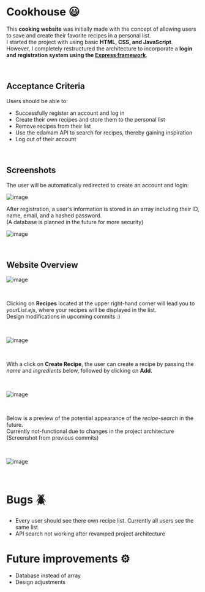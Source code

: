 # Cookhouse 😃

This __cooking website__ was initially made with the concept of allowing users to save and create their favorite recipes in a personal list.<br> 
I started the project with using basic __HTML, CSS, and JavaScript__.<br> 
However, I completely restructured the architecture to incorporate a __login and registration system using the [Express framework](https://expressjs.com/de/)__.

<br />

## Acceptance Criteria

Users should be able to:

- Successfully register an account and log in
- Create their own recipes and store them to the personal list
- Remove recipes from their list
- Use the edamam API to search for recipes, thereby gaining inspiration
- Log out of their account

<br />

## Screenshots
The user will be automatically redirected to create an account and login:

![image](https://github.com/adriianoo/cookhouse/assets/84389909/70b705f6-789e-45d1-b3cf-480fa8482b88)

After registration, a user's information is stored in an array including their ID, name, email, and a hashed password.<br>
(A database is planned in the future for more security)

![image](https://github.com/adriianoo/cookhouse/assets/84389909/71c00643-37ff-4e8e-aa61-03d9d7dbc4f6)

<br />

## Website Overview

![image](https://github.com/adriianoo/cookhouse/assets/84389909/29a9ac29-48ed-4d05-acb1-9001166630a2)


<br />

Clicking on __Recipes__ located at the upper right-hand corner will lead you to _yourList.ejs_, where your recipes will be displayed in the list.
<br />Design modifications in upcoming commits :)

<br />

![image](https://github.com/adriianoo/cookhouse/assets/84389909/070b0e08-ffb3-44f1-868c-535ed6b54b15)


<br />

With a click on __Create Recipe__, the user can create a recipe by passing the _name_ and _ingredients_ below, followed by clicking on __Add__.

<br />

![image](https://github.com/adriianoo/cookhouse/assets/84389909/04b61f7a-8a08-469c-87e0-f1f68bd07a12)


<br />

Below is a preview of the potential appearance of the _recipe-search_ in the future.<br>
Currently not-functional due to changes in the project architecture<br>
(Screenshot from previous commits)

<br />

![image](https://github.com/adriianoo/recipes-website/assets/84389909/b48f1278-c7f4-4a6b-b07e-8624a75644f7)

<br />

# Bugs 🪲
- Every user should see there own recipe list. Currently all users see the same list
- API search not working after revamped project architecture

# Future improvements ⚙️
- Database instead of array
- Design adjustments
